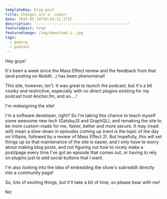 ```yaml
---
templateKey: blog-post
title: Changes are a' comin!
date: 2019-05-14T19:34:11.372Z
description: '-----------------------------------------'
featuredpost: true
featuredimage: /img/download-1-.jpg
tags:
  - gaming
  - podcast
---
```

Hey guys!

It's been a week since the Mass Effect review and the feedback from that (and posting on Reddit...) has been phenomenal!

This site, however, isn't. It was great to launch the podcast, but it's a bit clunky and restrictive, especially with no direct plugins existing for my podcast host Anchor.fm, and so....!

I'm redesigning the site!

I'm a software developer, right?  So I'm taking this chance to teach myself some awesome new tech (GatsbyJS and GraphQL), and remaking the site to be more custom-made for me, faster, better and more secure.  It may (read: will) mean a slow-down in episodes coming up (next is the topic of the day on Villains, followed by a review of Mass Effect 2). But hopefully, this will set things up so that maintenance of the site is easier, and I only have to worry about making blog posts, and not figuring out how to nicely make a post/page every time I've got an episode that comes out, or having to rely on plugins just to add social buttons that I want.

I'm also looking into the idea of embedding the show's subreddit directly into a community page!

So, lots of exciting things, but it'll take a bit of time, so please bear with me!

Nic

